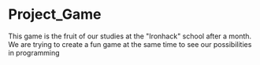 # Project_Game
This game is the fruit of our studies at the "Ironhack" school after a month. We are trying to create a fun game at the same time to see our possibilities in programming
